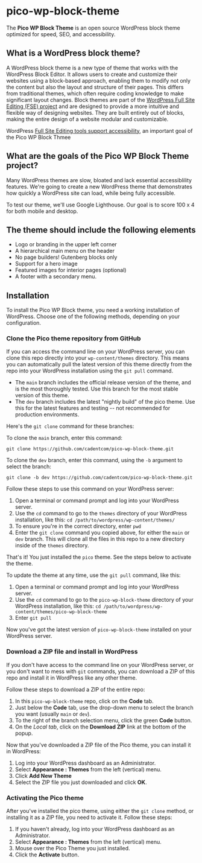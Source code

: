 # pico-wp-block-theme

The **Pico WP Block Theme** is an open source WordPress block theme optimized for speed, SEO, and accessibility.

## What is a WordPress block theme?

A WordPress block theme is a new type of theme that works with the WordPress Block Editor. It allows users to create and customize their websites using a block-based approach, enabling them to modify not only the content but also the layout and structure of their pages. This differs from traditional themes, which often require coding knowledge to make significant layout changes. Block themes are part of the [WordPress Full Site Editing (FSE) project](https://fullsiteediting.com/) and are designed to provide a more intuitive and flexible way of designing websites. They are built entirely out of blocks, making the entire design of a website modular and customizable.

WordPress [Full Site Editing tools support accessibility](https://webdesign.tutsplus.com/accessibility-and-user-experience-in-wordpress-full-site-editing--cms-108460a), an important goal of the Pico WP Block Thmee

## What are the goals of the Pico WP Block Theme project?

Many WordPress themes are slow, bloated and lack essential accessiblility features. We're going to create a new WordPress theme that demonstrates how quickly a WordPress site can load, while being fully accessible.

To test our theme, we'll use Google Lighthouse. Our goal is to score 100 x 4 for both mobile and desktop.

## The theme should include the following elements

- Logo or branding in the upper left corner
- A hierarchical main menu on the header
- No page builders! Gutenberg blocks only
- Support for a hero image
- Featured images for interior pages (optional)
- A footer with a secondary menu.

## Installation

To install the Pico WP Block theme, you need a working installation of WordPress. Choose one of the following methods, depending on your configuration.

### Clone the Pico theme repository from GitHub

If you can access the command line on your WordPress server, you can clone this repo directly into your `wp-content/themes` directory. This means you can automatically pull the latest version of this theme directly from the repo into your WordPress installation using the `git pull` command.

- The `main` branch includes the official release version of the theme, and is the most thoroughly tested. Use this branch for the most stable version of this theme.
- The `dev` branch includes the latest "nightly build" of the pico theme. Use this for the latest features and testing -- not recommended for production environments.

Here's the `git clone` command for these branches:

To clone the `main` branch, enter this command:

```git clone https://github.com/cadentcom/pico-wp-block-theme.git```

To clone the `dev` branch, enter this command, using the `-b` argument to select the branch:

```git clone -b dev https://github.com/cadentcom/pico-wp-block-theme.git```

Follow these steps to use this command on your WordPress server:

1. Open a terminal or command prompt and log into your WordPress server.
2. Use the `cd` command to go to the `themes` directory of your WordPress installation, like this: `cd /path/to/wordpress/wp-content/themes/`
3. To ensure you're in the correct directory, enter `pwd`
4. Enter the `git clone` command you copied above, for either the `main` or `dev` branch. This will clone all the files in this repo to a new directory inside of the `themes` directory.

That's it! You just installed the `pico` theme. See the steps below to activate the theme.

To update the theme at any time, use the `git pull` command, like this:

1. Open a terminal or command prompt and log into your WordPress server.
2. Use the `cd` command to go to the `pico-wp-block-theme` directory of your WordPress installation, like this: `cd /path/to/wordpress/wp-content/themes/pico-wp-block-theme`
3. Enter `git pull`

Now you've got the latest version of `pico-wp-block-theme` installed on your WordPress server.

### Download a ZIP file and install in WordPress

If you don't have access to the command line on your WordPress server, or you don't want to mess with `git` commands, you can download a ZIP of this repo and install it in WordPress like any other theme.

Follow these steps to download a ZIP of the entire repo:

1. In this `pico-wp-block-theme` repo, click on the **Code** tab.
2. Just below the **Code** tab, use the drop-down menu to select the branch you want (usually `main` or `dev`).
3. To the right of the branch selection menu, click the green **Code** button.
4. On the *Local tab*, click on the **Download ZIP** link at the bottom of the popup.

Now that you've downloaded a ZIP file of the Pico theme, you can install it in WordPress:

1. Log into your WordPress dashboard as an Administrator.
2. Select **Appearance : Themes** from the left (vertical) menu.
3. Click **Add New Theme**
4. Select the ZIP file you just downloaded and click **OK**.

### Activating the Pico theme

After you've installed the pico theme, using either the `git clone` method, or installing it as a ZIP file, you need to activate it. Follow these steps:

1. If you haven't already, log into your WordPress dashboard as an Administrator.
2. Select **Appearance : Themes** from the left (vertical) menu.
3. Mouse over the Pico Theme you just installed.
4. Click the **Activate** button.